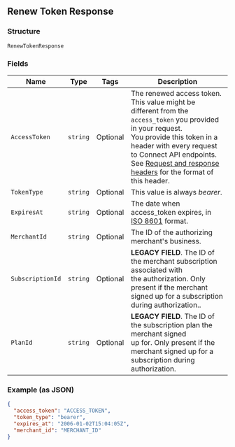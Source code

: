 ## Renew Token Response

### Structure

`RenewTokenResponse`

### Fields

| Name | Type | Tags | Description |
|  --- | --- | --- | --- |
| `AccessToken` | `string` | Optional | The renewed access token.<br>This value might be different from the `access_token` you provided in your request.<br>You provide this token in a header with every request to Connect API endpoints.<br>See [Request and response headers](https://developer.squareup.com/docs/api/connect/v2/#requestandresponseheaders) for the format of this header. |
| `TokenType` | `string` | Optional | This value is always _bearer_. |
| `ExpiresAt` | `string` | Optional | The date when access_token expires, in [ISO 8601](http://www.iso.org/iso/home/standards/iso8601.htm) format. |
| `MerchantId` | `string` | Optional | The ID of the authorizing merchant's business. |
| `SubscriptionId` | `string` | Optional | __LEGACY FIELD__. The ID of the merchant subscription associated with<br>the authorization. Only present if the merchant signed up for a subscription<br>during authorization.. |
| `PlanId` | `string` | Optional | __LEGACY FIELD__. The ID of the subscription plan the merchant signed<br>up for. Only present if the merchant signed up for a subscription during<br>authorization. |

### Example (as JSON)

```json
{
  "access_token": "ACCESS_TOKEN",
  "token_type": "bearer",
  "expires_at": "2006-01-02T15:04:05Z",
  "merchant_id": "MERCHANT_ID"
}
```

